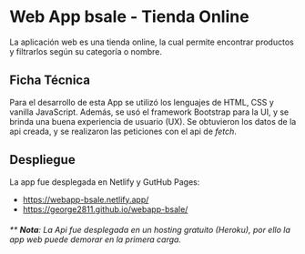 # Web App bsale - Tienda Online
La aplicación web es una tienda online, la cual permite encontrar productos y filtrarlos según su categoría o nombre. 

## Ficha Técnica
Para el desarrollo de esta App se utilizó los lenguajes de HTML, CSS y vanilla JavaScript. Además, se usó el framework Bootstrap para la UI, y se brinda una buena experiencia de usuario (UX).
Se obtuvieron los datos de la api creada, y se realizaron las peticiones con el api de *fetch*.

## Despliegue
La app fue desplegada en Netlify y GutHub Pages:
- https://webapp-bsale.netlify.app/
- https://george2811.github.io/webapp-bsale/

###### ** ***Nota***: La Api fue desplegada en un hosting gratuito (Heroku), por ello la app web puede demorar en la primera carga.
